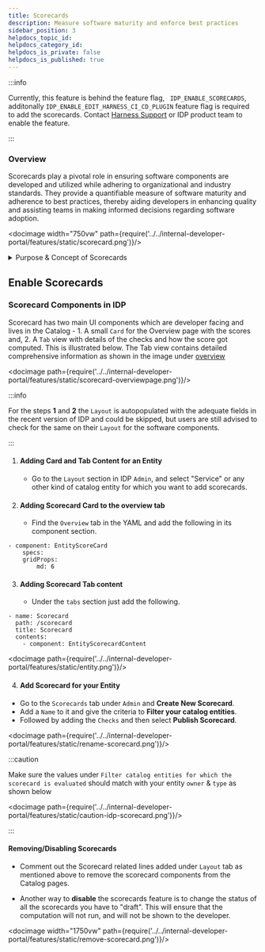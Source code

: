```yaml
---
title: Scorecards
description: Measure software maturity and enforce best practices
sidebar_position: 3
helpdocs_topic_id:
helpdocs_category_id:
helpdocs_is_private: false
helpdocs_is_published: true
---
```


:::info

Currently, this feature is behind the feature flag, ` IDP_ENABLE_SCORECARDS`, additonally `IDP_ENABLE_EDIT_HARNESS_CI_CD_PLUGIN` feature flag is required to add the scorecards. Contact [Harness Support](mailto:support@harness.io) or IDP product team to enable the feature.

:::

### Overview

Scorecards play a pivotal role in ensuring software components are developed and utilized while adhering to organizational and industry standards. They provide a quantifiable measure of software maturity and adherence to best practices, thereby aiding developers in enhancing quality and assisting teams in making informed decisions regarding software adoption.

<docimage width="750vw" path={require('../../internal-developer-portal/features/static/scorecard.png')}/>

<details>
<summary>Purpose & Concept of Scorecards</summary>

- **Measure Software Maturity**: Evaluate the robustness and reliability of software components.
- **Assess Best Practices**: Ensure software adheres to organizational and industry standards.
- **Gamification**: Encourage developers to adhere to standards by providing scores.
- **Confidence Estimation**: Help teams estimate the reliability of software based on its score.

<docimage path={require('../../internal-developer-portal/features/static/concept-scorecard.png')}/>

- **Check**: A check is a query performed against a data point for a software component which results in either `Pass` or `Fail`.
- **Data Source**: Data Sources are third-party providers which can provide a specific type of data for a software component. Data sources are fixed in IDP and have a specific way of enablement. 
- **Data Points**: For each software component, every data source provides some data points. The data points could be a number, a string or a boolean. 

</details>


## Enable Scorecards

### Scorecard Components in IDP

Scorecard has two main UI components which are developer facing and lives in the Catalog - 1. A small `Card` for the Overview page with the scores and, 2. A `Tab` view with details of the checks and how the score got computed. This is illustrated below. The Tab view contains detailed comprehensive information as shown in the image under [overview](/docs/internal-developer-portal/features/scorecard#overview)

<docimage path={require('../../internal-developer-portal/features/static/scorecard-overviewpage.png')}/>

:::info

For the steps **1** and **2** the `Layout` is autopopulated with the adequate fields in the recent version of IDP and could be skipped, but users are still advised to check for the same on their `Layout` for the software components.  

:::

1. #### Adding Card and Tab Content for an Entity

    - Go to the `Layout` section in IDP `Admin`, and select "Service" or any other kind of catalog entity for which you want to add scorecards.

2. #### Adding Scorecard Card to the overview tab
    
    - Find the `Overview` tab in the YAML and add the following in its component section.

```
- component: EntityScoreCard
    specs:
    gridProps:
        md: 6

```

3. #### Adding Scorecard Tab content

    - Under the `tabs` section just add the following.

```
- name: Scorecard
  path: /scorecard
  title: Scorecard
  contents:
    - component: EntityScorecardContent
```
<docimage path={require('../../internal-developer-portal/features/static/entity.png')}/>

4. #### Add Scorecard for your Entity

  - Go to the `Scorecards` tab under `Admin` and **Create New Scorecard**. 
  - Add a `Name` to it and give the criteria to **Filter your catalog entities**.
  - Followed by adding the `Checks` and then select **Publish Scorecard**.

  <docimage path={require('../../internal-developer-portal/features/static/rename-scorecard.png')}/>

  :::caution

  Make sure the values under `Filter catalog entities for which the scorecard is evaluated` should match with your entity `owner` & `type` as shown below

  <docimage path={require('../../internal-developer-portal/features/static/caution-idp-scorecard.png')}/>

  :::

#### Removing/Disabling Scorecards
    
- Comment out the Scorecard related lines added under `Layout` tab as mentioned above to remove the scorecard components from the Catalog pages. 

- Another way to **disable** the scorecards feature is to change the status of all the scorecards you have to "draft". This will ensure that the computation will not run, and will not be shown to the developer. 

<docimage width="1750vw" path={require('../../internal-developer-portal/features/static/remove-scorecard.png')}/>